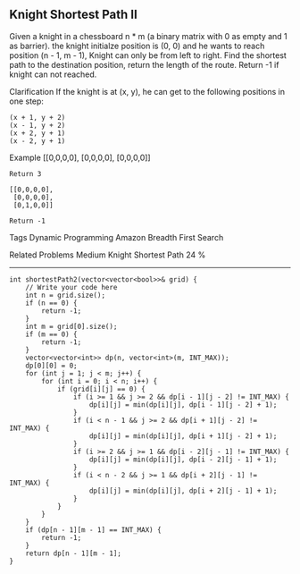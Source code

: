 ## Knight Shortest Path II ## 

Given a knight in a chessboard n * m (a binary matrix with 0 as empty and 1 as barrier). the knight initialze position is (0, 0) and he wants to reach position (n - 1, m - 1), Knight can only be from left to right. Find the shortest path to the destination position, return the length of the route. Return -1 if knight can not reached.

Clarification
If the knight is at (x, y), he can get to the following positions in one step:

	(x + 1, y + 2)
	(x - 1, y + 2)
	(x + 2, y + 1)
	(x - 2, y + 1)
Example
	[[0,0,0,0],
	 [0,0,0,0],
	 [0,0,0,0]]
	
	Return 3
	
	[[0,0,0,0],
	 [0,0,0,0],
	 [0,1,0,0]]
	
	Return -1
Tags 
Dynamic Programming Amazon Breadth First Search

Related Problems 
Medium Knight Shortest Path 24 %

----------
	int shortestPath2(vector<vector<bool>>& grid) {
	    // Write your code here
	    int n = grid.size();
	    if (n == 0) {
	        return -1;
	    }
	    int m = grid[0].size();
	    if (m == 0) {
	        return -1;
	    }
	    vector<vector<int>> dp(n, vector<int>(m, INT_MAX));
	    dp[0][0] = 0;
	    for (int j = 1; j < m; j++) {
	        for (int i = 0; i < n; i++) {
	            if (grid[i][j] == 0) {
	                if (i >= 1 && j >= 2 && dp[i - 1][j - 2] != INT_MAX) {
	                    dp[i][j] = min(dp[i][j], dp[i - 1][j - 2] + 1);
	                }
	                if (i < n - 1 && j >= 2 && dp[i + 1][j - 2] != INT_MAX) {
	                    dp[i][j] = min(dp[i][j], dp[i + 1][j - 2] + 1);
	                }
	                if (i >= 2 && j >= 1 && dp[i - 2][j - 1] != INT_MAX) {
	                    dp[i][j] = min(dp[i][j], dp[i - 2][j - 1] + 1);
	                }
	                if (i < n - 2 && j >= 1 && dp[i + 2][j - 1] != INT_MAX) {
	                    dp[i][j] = min(dp[i][j], dp[i + 2][j - 1] + 1);
	                }
	            }
	        }
	    }
	    if (dp[n - 1][m - 1] == INT_MAX) {
	        return -1;
	    }
	    return dp[n - 1][m - 1];
	}
